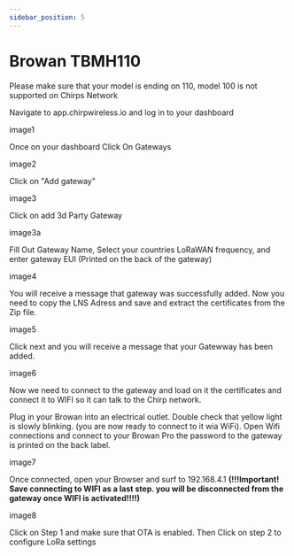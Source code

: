 ```yaml
---
sidebar_position: 5
---
```


# Browan TBMH110

Please make sure that your model is ending on 110, model 100 is not supported on Chirps Network

Navigate to app.chirpwireless.io and log in to your dashboard

image1

Once on your dashboard Click On Gateways

image2

Click on "Add gateway"

image3

Click on add 3d Party Gateway

image3a

Fill Out Gateway Name, Select your countries LoRaWAN frequency, and enter gateway EUI (Printed on the back of the gateway)

image4

You will receive a message that gateway was successfully added. Now you need to copy the LNS Adress and save and extract the certificates from the Zip file.

image5

Click next and you will receive a message that your Gatewway has been added. 

image6

Now we need to connect to the gateway and load on it the certificates and connect it to WIFI so it can talk to the Chirp network.

Plug in your Browan into an electrical outlet. Double check that yellow light is slowly blinking. (you are now ready to connect to it wia WiFi). Open Wifi connections and connect to your Browan Pro the password to the gateway is printed on the back label.

image7

Once connected, open your Browser and surf to 192.168.4.1 **(!!!Important! Save connecting to WIFI as a last step. you will be disconnected from the gateway once WIFI is activated!!!!)**

image8

Click on Step 1 and make sure that OTA is enabled. Then Click on step 2 to configure LoRa settings





